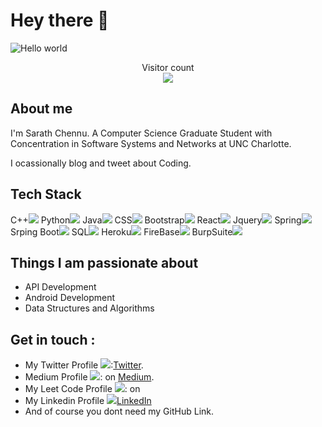 # Hey there :wave:

<img src="https://raw.githubusercontent.com/sagar-viradiya/sagar-viradiya/master/resources/banner.png" alt="Hello world">

<p align="center"> 
  Visitor count<br>
  <img src="https://profile-counter.glitch.me/codesss009/count.svg" />
</p>

## About me

I'm Sarath Chennu. A Computer Science Graduate Student with Concentration in Software Systems and Networks at UNC Charlotte. 

I ocassionally blog and tweet about Coding.  


## Tech Stack
C++<img src="{https://img.shields.io/badge/C%2B%2B-00599C?style=for-the-badge&logo=c%2B%2B&logoColor=white}" />
Python<img src="{https://img.shields.io/badge/Python-FFD43B?style=for-the-badge&logo=python&logoColor=blue}" />
Java<img src="{BadgeURLHere}" />
CSS<img src="{[BadgeURLHere](https://img.shields.io/badge/CSS3-1572B6?style=for-the-badge&logo=css3&logoColor=white)}" />
Bootstrap<img src="{https://img.shields.io/badge/Bootstrap-563D7C?style=for-the-badge&logo=bootstrap&logoColor=white}" />
React<img src="{https://img.shields.io/badge/React-20232A?style=for-the-badge&logo=react&logoColor=61DAFB}" />
Jquery<img src="{https://img.shields.io/badge/jQuery-0769AD?style=for-the-badge&logo=jquery&logoColor=white}" />
Spring<img src="{https://img.shields.io/badge/Spring-6DB33F?style=for-the-badge&logo=spring&logoColor=white}"/>
Srping Boot<img src="{https://img.shields.io/badge/Spring_Boot-F2F4F9?style=for-the-badge&logo=spring-boot}" />
SQL<img src="{https://img.shields.io/badge/MySQL-005C84?style=for-the-badge&logo=mysql&logoColor=white}" />
Heroku<img src="{https://img.shields.io/badge/Heroku-430098?style=for-the-badge&logo=heroku&logoColor=white}" />
FireBase<img src="{https://img.shields.io/badge/firebase-ffca28?style=for-the-badge&logo=firebase&logoColor=black}" />
BurpSuite<img src="{BadgeURLHere}" />


## Things I am passionate about

- API Development
- Android Development
- Data Structures and Algorithms

## Get in touch :

- My Twitter Profile <img src="{https://img.shields.io/badge/Twitter-1DA1F2?style=for-the-badge&logo=twitter&logoColor=white}" />:[Twitter](https://twitter.com/SarathSS009).
- Medium Profile <img src="{https://img.shields.io/badge/Medium-12100E?style=for-the-badge&logo=medium&logoColor=white}" />: on [Medium](https://medium.com/@sarath.chennu).
- My Leet Code Profile <img src="{https://img.shields.io/badge/-LeetCode-FFA116?style=for-the-badge&logo=LeetCode&logoColor=black}" />: on
- My Linkedin Profile <img src="{https://img.shields.io/badge/LinkedIn-0077B5?style=for-the-badge&logo=linkedin&logoColor=white}" />[LinkedIn](https://www.linkedin.com/in/sarath-chennu)
- And of course you dont need my GitHub Link.


<!--
**sagar-viradiya/sagar-viradiya** is a ✨ _special_ ✨ repository because its `README.md` (this file) appears on your GitHub profile.
Here are some ideas to get you started:
- 🔭 I’m currently working on ...
- 🌱 I’m currently learning ...
- 👯 I’m looking to collaborate on ...
- 🤔 I’m looking for help with ...
- 💬 Ask me about ...
- 📫 How to reach me: ...
- 😄 Pronouns: ...
- ⚡ Fun fact: ...
-->
